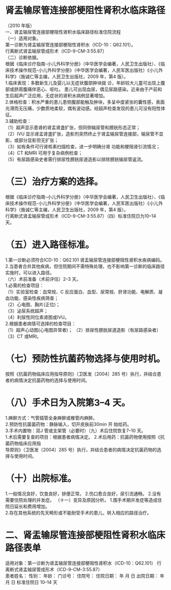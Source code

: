 # 肾盂输尿管连接部梗阻性肾积水临床路径  
（2010 年版）  
一、肾盂输尿管连接部梗阻性肾积水临床路径标准住院流程  
（一）适用对象。  
第一诊断为肾盂输尿管连接部梗阻性肾积水（ICD-10：Q62.101）。  
行离断式肾盂输尿管成形术（ICD-9-CM-3:55.87）  
（二）诊断依据。  
根据《临床诊疗指南-小儿外科学分册》（中华医学会编著，人民卫生出版社）、《临床技术操作规范-小儿外科学分册》（中华医学会编著，人民军医出版社）《小儿外科学》（施诚仁等主编，人民卫生出版社，2009 年，第4 版）。  
1.临床表现：多数新生儿及婴儿以无症状腹部肿块就 诊，年龄较大儿童可出现上腹部或脐周腹痛伴恶心、呕吐。 患儿可出现血尿，偶见尿路感染。近来由于产前和生后超声广泛应用，无症状的肾积水病例显著增加。  
2.体格检查：积水严重的患儿患侧腹部能触及肿块，多呈中度紧张的囊性感，表面光滑而无压痛，少数质地柔软，偶有波动感。经超声检查发现的患儿可没有阳性体征。  
3.辅助检查：  
（1）超声显示患肾的肾盂肾盏扩张，但同侧输尿管和膀胱形态正常；  
（2）IVU 显示肾盂肾盏扩张，造影剂突然终止于肾盂输尿管连接部，输尿管不显影，或部分显影但无扩张；  
（3）如有条件可行肾核素扫描检查，进一步明确分肾 功能和梗阻肾引流情况；  
（4）CT 和MRI 可用于复杂病例检查；  
（5）有尿路感染史者需行排尿性膀胱尿道造影以排除膀胱输尿管返流。  
# （三）治疗方案的选择。  
根据《临床诊疗指南-小儿外科学分册》（中华医学会编著，人民卫生出版社）、《临床技术操作规范-小儿外科学分册》（中华医学会编著，人民军医出版社）《小儿外科学》（施诚仁等主编，人民卫生出版社，2009 年，第4 版）。  
行离断式肾盂输尿管成形术（ICD-9-CM-3:55.87）（四）标准住院日为10–14 天。  
# （五）进入路径标准。  
1.第一诊断必须符合ICD-10：Q62.101 肾盂输尿管连接部梗阻性肾积水疾病编码。  
2.当患者合并其他疾病，但住院期间不需特殊处理，也不影响第一诊断的临床路径实施时，可以进入路径。  
（六）术前准备（术前评估）2–3 天。  
1.必需的检查项目：  
（1）实验室检查：血常规、C 反应蛋白、血型、尿常规、肝肾功能、电解质、凝血功能、感染性疾病筛查；  
（2）心电图、胸片(正位)；  
（3）泌尿系统超声；  
（4）利尿性同位素肾图或IVU。  
2.根据患者病情可选择的检查项目：  
（1）超声心动图(心电图异常者)； （2）排尿性膀胱尿道造影（有尿路感染者）  
（3）CT 或MRI。  
# （七）预防性抗菌药物选择与使用时机。  
按照《抗菌药物临床应用指导原则》（卫医发〔2004〕285 号）执行，并结合患者的病情决定抗菌药物的选择与使用时间。  
# （八）手术日为入院第3–4 天。  
1.麻醉方式：气管插管全身麻醉或椎管内麻醉。  
2.预防性抗菌菌药物：静脉输入，切开皮肤前30min 开 始给药。  
3.手术内置物：双J 管或支架管（必要时）（九）术后住院恢复7–10 天。  
1.术后需要复查的项目：根据患者病情决定。 2.术后用药：抗菌药物使用按照《抗菌药物临床应用指  
导原则》（卫医发〔2004〕285 号）执行，并结合患者的病情决定抗菌药物的选择与使用时间。  
# （十）出院标准。  
1.一般情况良好，饮食良好，排便正常。 2.伤口愈合良好，尿引流通畅。  2.没有需要住院处理的并发症。 （十一）变异及原因分析。 1.围手术期并发症等造成住院日延长和费用增加。  
2.存在其他系统的先天畸形或不能耐受手术的患儿，转入相应的路径治疗。  
# 二、肾盂输尿管连接部梗阻性肾积水临床路径表单  
适用对象：第一诊断为肾盂输尿管连接部梗阻性肾积水（ICD-10：Q62.101）                     行离断式肾盂输尿管成形术（ICD-9-CM-3:55.87）  
患者姓名：               性别：    年龄：      门诊号：        住院号：        住院日期：   年   月   日     出院日期：   年   月   日   标准住院日 10–14 天  
